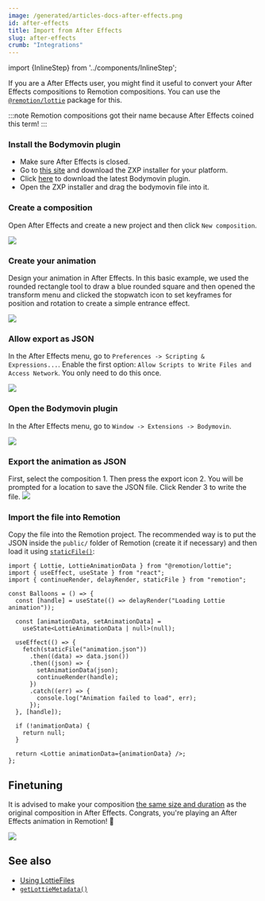 ```yaml
---
image: /generated/articles-docs-after-effects.png
id: after-effects
title: Import from After Effects
slug: after-effects
crumb: "Integrations"
---
```


import {InlineStep} from '../components/InlineStep';

If you are a After Effects user, you might find it useful to convert your After Effects compositions to Remotion compositions. You can use the [`@remotion/lottie`](/docs/lottie) package for this.

:::note
Remotion compositions got their name because After Effects coined this term!
:::

### Install the Bodymovin plugin

- Make sure After Effects is closed.
- Go to [this site](https://aescripts.com/learn/zxp-installer/) and download the ZXP installer for your platform.
- Click [here](https://github.com/airbnb/lottie-web/blob/master/build/extension/bodymovin.zxp?raw=true) to download the latest Bodymovin plugin.
- Open the ZXP installer and drag the bodymovin file into it.

### Create a composition

Open After Effects and create a new project and then click `New composition`.

<img src="/img/lottie/new-composition.png"/>

### Create your animation

Design your animation in After Effects. In this basic example, we used the rounded rectangle tool to draw a blue rounded square and then opened the transform menu and clicked the stopwatch icon to set keyframes for position and rotation to create a simple entrance effect.

<img src="/img/lottie/animation.png"/>

### Allow export as JSON

In the After Effects menu, go to `Preferences -> Scripting & Expressions...`. Enable the first option: `Allow Scripts to Write Files and Access Network`. You only need to do this once.

<img src="/img/lottie/scripting.png"/>

### Open the Bodymovin plugin

In the After Effects menu, go to `Window -> Extensions -> Bodymovin`.

<img src="/img/lottie/bodymovin.png"/>

### Export the animation as JSON

First, select the composition <InlineStep>1</InlineStep>. Then press the export icon <InlineStep>2</InlineStep>. You will be prompted for a location to save the JSON file.
Click Render <InlineStep>3</InlineStep> to write the file.
<img src="/img/lottie/bodymovin-tutorial.png"/>

### Import the file into Remotion

Copy the file into the Remotion project. The recommended way is to put the JSON inside the `public/` folder of Remotion (create it if necessary) and then load it using [`staticFile()`](/docs/staticfile):

```tsx twoslash title="Animation.tsx"
import { Lottie, LottieAnimationData } from "@remotion/lottie";
import { useEffect, useState } from "react";
import { continueRender, delayRender, staticFile } from "remotion";

const Balloons = () => {
  const [handle] = useState(() => delayRender("Loading Lottie animation"));

  const [animationData, setAnimationData] =
    useState<LottieAnimationData | null>(null);

  useEffect(() => {
    fetch(staticFile("animation.json"))
      .then((data) => data.json())
      .then((json) => {
        setAnimationData(json);
        continueRender(handle);
      })
      .catch((err) => {
        console.log("Animation failed to load", err);
      });
  }, [handle]);

  if (!animationData) {
    return null;
  }

  return <Lottie animationData={animationData} />;
};
```

## Finetuning

It is advised to make your composition [the same size and duration](/docs/lottie/getlottiemetadata) as the original composition in After Effects. Congrats, you're playing an After Effects animation in Remotion! 🎉

<img src="/img/lottie/result.gif"/>

## See also

- [Using LottieFiles](/docs/lottie/lottiefiles)
- [`getLottieMetadata()`](/docs/lottie/getlottiemetadata)
